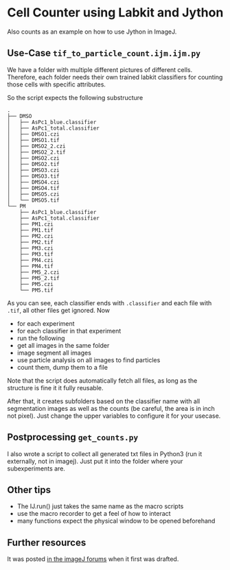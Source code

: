# Cell Counter using Labkit and Jython
Also counts as an example on how to use Jython in ImageJ.

## Use-Case `tif_to_particle_count.ijm.ijm.py`
We have a folder with multiple different pictures of different cells. Therefore, each folder needs their own trained labkit classifiers for counting those cells with specific attributes.

So the script expects the following substructure
```
.
├── DMSO
│   ├── AsPc1_blue.classifier
│   ├── AsPc1_total.classifier
│   ├── DMSO1.czi
│   ├── DMSO1.tif
│   ├── DMSO2_2.czi
│   ├── DMSO2_2.tif
│   ├── DMSO2.czi
│   ├── DMSO2.tif
│   ├── DMSO3.czi
│   ├── DMSO3.tif
│   ├── DMSO4.czi
│   ├── DMSO4.tif
│   ├── DMSO5.czi
│   └── DMSO5.tif
└── PM
    ├── AsPc1_blue.classifier
    ├── AsPc1_total.classifier
    ├── PM1.czi
    ├── PM1.tif
    ├── PM2.czi
    ├── PM2.tif
    ├── PM3.czi
    ├── PM3.tif
    ├── PM4.czi
    ├── PM4.tif
    ├── PM5_2.czi
    ├── PM5_2.tif
    ├── PM5.czi
    └── PM5.tif
```
As you can see, each classifier ends with `.classifier` and each file with `.tif`, all other files get ignored.
Now

- for each experiment
- for each classifier in that experiment
- run the following
- get all images in the same folder
- image segment all images
- use particle analysis on all images to find particles
- count them, dump them to a file

Note that the script does automatically fetch all files, as long as the structure is fine it it fully reusable.

After that, it creates subfolders based on the classifier name with all segmentation images as well as the counts (be careful, the area is in inch not pixel).
Just change the upper variables to configure it for your usecase.

## Postprocessing `get_counts.py`
I also wrote a script to collect all generated txt files in Python3 (run it externally, not in imagej). Just put it into the folder where your subexperiments are.

## Other tips
- The IJ.run() just takes the same name as the macro scripts
- use the macro recorder to get a feel of how to interact
- many functions expect the physical window to be opened beforehand

## Further resources
It was posted [in the imageJ forums](https://forum.image.sc/t/cell-counter-using-labkit-and-jython-code-example/95830/1) when it first was drafted.
